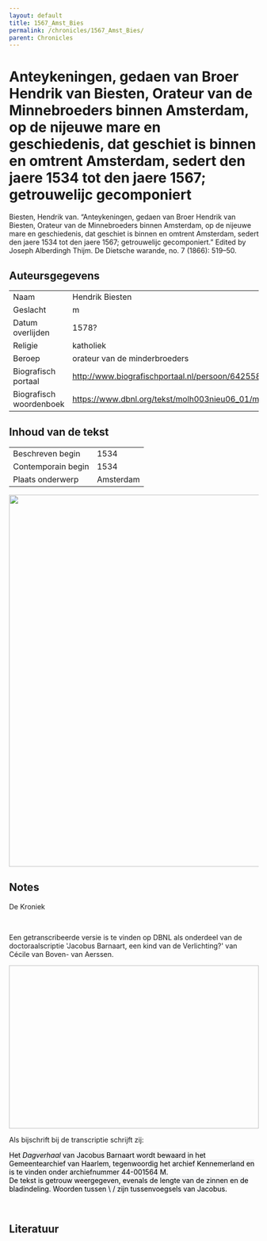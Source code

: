 ```yaml
---
layout: default
title: 1567_Amst_Bies
permalink: /chronicles/1567_Amst_Bies/
parent: Chronicles
--- 
```



# Anteykeningen, gedaen van Broer Hendrik van Biesten, Orateur van de Minnebroeders binnen Amsterdam, op de nijeuwe mare en geschiedenis, dat geschiet is binnen en omtrent Amsterdam, sedert den jaere 1534 tot den jaere 1567; getrouwelijc gecomponiert 

Biesten, Hendrik van. “Anteykeningen, gedaen van Broer Hendrik van Biesten, Orateur van de Minnebroeders binnen Amsterdam, op de nijeuwe mare en geschiedenis, dat geschiet is binnen en omtrent Amsterdam, sedert den jaere 1534 tot den jaere 1567; getrouwelijc gecomponiert.” Edited by Joseph Alberdingh Thijm. De Dietsche warande, no. 7 (1866): 519–50. 

## Auteursgegevens 

| | | 
| --------------- | --------------- | 
| Naam | Hendrik Biesten | 
| Geslacht | m | 
| Datum overlijden | 1578? | 
| Religie | katholiek | 
| Beroep | orateur van de minderbroeders | 
| Biografisch portaal | http://www.biografischportaal.nl/persoon/64255846 | 
| Biografisch woordenboek | https://www.dbnl.org/tekst/molh003nieu06_01/molh003nieu06_01_0206.php | 

## Inhoud van de tekst 

| | | 
| --------------- | --------------- | 
| Beschreven begin | 1534 | 
| Contemporain begin | 1534 | 
| Plaats onderwerp | Amsterdam | 

[<img src="..\..\barplots_chronicles\1567_Amst_Bies.jpg" width="750"/>](..\..\barplots_chronicles\1567_Amst_Bies.jpg) 

## Notes 

<div data-schema-version="8"><p>De Kroniek</p>
<p>&nbsp;</p>
<p>Een getranscribeerde versie is te vinden op DBNL als onderdeel van de doctoraalscriptie 'Jacobus Barnaart, een kind van de Verlichting?' van Cécile van Boven- van Aerssen.</p>
<p><img alt="" data-attachment-key="XMKBAG3I" width="606" height="329"></p>
<p>Als bijschrift bij de transcriptie schrijft zij:</p>
<p><span style="color: #000000"><span style="background-color: #f3f4f5">Het&nbsp;</span></span><em><span style="color: #000000"><span style="background-color: #f3f4f5">Dagverhaal</span></span></em><span style="color: #000000"><span style="background-color: #f3f4f5">&nbsp;van Jacobus Barnaart wordt bewaard in het Gemeentearchief van Haarlem, tegenwoordig het archief Kennemerland en is te vinden onder archiefnummer 44-001564 M.<br>De tekst is getrouw weergegeven, evenals de lengte van de zinnen en de bladindeling. Woorden tussen \ / zijn tussenvoegsels van Jacobus.</span></span></p>
<p>&nbsp;</p>
</div> 

## Literatuur 

